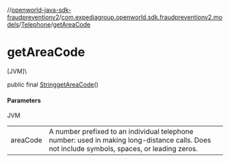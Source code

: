 //[openworld-java-sdk-fraudpreventionv2](../../../index.md)/[com.expediagroup.openworld.sdk.fraudpreventionv2.models](../index.md)/[Telephone](index.md)/[getAreaCode](get-area-code.md)

# getAreaCode

[JVM]\

public final [String](https://docs.oracle.com/javase/8/docs/api/java/lang/String.html)[getAreaCode](get-area-code.md)()

#### Parameters

JVM

| | |
|---|---|
| areaCode | A number prefixed to an individual telephone number: used in making long-distance calls.  Does not include symbols, spaces, or leading zeros. |
